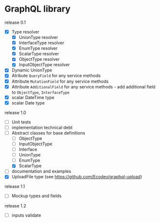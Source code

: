 # GraphQL library

release 0.1
- [x] Type resolver
  - [x] UnionType resolver
  - [x] InterfaceType resolver
  - [x] EnumType resolver
  - [x] ScalarType resolver
  - [x] ObjectType resolver
  - [x] InputObjectType resolver
- [x] Dynamic UnionType
- [x] Atribute `QueryField` for any service methods
- [x] Attribute `MutationField` for any service methods
- [x] Attribute `AdditionalField` for any service methods - add additional field to `ObjectType`, `InterfaceType`
- [x] scalar DateTime type
- [x] scalar Date type

release 1.0
- [ ] Unit tests
- [ ] implementation technical debt
- [ ] Abstract classes for base definitions
  - [ ] ObjectType
  - [ ] InputObjectType
  - [ ] Interface
  - [ ] UnionType
  - [ ] EnumType
  - [x] ScalarType
- [ ] documentation and examples
- [x] UploadFile type (see https://github.com/Ecodev/graphql-upload)

release 1.1
- [ ] Mockup types and fields

release 1.2
- [ ] inputs validate
